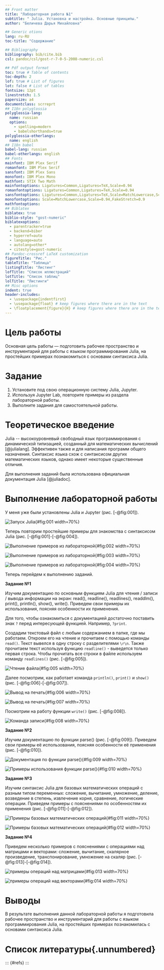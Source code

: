 ```yaml
---
## Front matter
title: "Лабораторная работа №1"
subtitle: " Julia. Установка и настройка. Основные принципы."
author: "Беличева Дарья Михайловна"

## Generic otions
lang: ru-RU
toc-title: "Содержание"

## Bibliography
bibliography: bib/cite.bib
csl: pandoc/csl/gost-r-7-0-5-2008-numeric.csl

## Pdf output format
toc: true # Table of contents
toc-depth: 2
lof: true # List of figures
lot: false # List of tables
fontsize: 12pt
linestretch: 1.5
papersize: a4
documentclass: scrreprt
## I18n polyglossia
polyglossia-lang:
  name: russian
  options:
	- spelling=modern
	- babelshorthands=true
polyglossia-otherlangs:
  name: english
## I18n babel
babel-lang: russian
babel-otherlangs: english
## Fonts
mainfont: IBM Plex Serif
romanfont: IBM Plex Serif
sansfont: IBM Plex Sans
monofont: IBM Plex Mono
mathfont: STIX Two Math
mainfontoptions: Ligatures=Common,Ligatures=TeX,Scale=0.94
romanfontoptions: Ligatures=Common,Ligatures=TeX,Scale=0.94
sansfontoptions: Ligatures=Common,Ligatures=TeX,Scale=MatchLowercase,Scale=0.94
monofontoptions: Scale=MatchLowercase,Scale=0.94,FakeStretch=0.9
mathfontoptions:
## Biblatex
biblatex: true
biblio-style: "gost-numeric"
biblatexoptions:
  - parentracker=true
  - backend=biber
  - hyperref=auto
  - language=auto
  - autolang=other*
  - citestyle=gost-numeric
## Pandoc-crossref LaTeX customization
figureTitle: "Рис."
tableTitle: "Таблица"
listingTitle: "Листинг"
lofTitle: "Список иллюстраций"
lotTitle: "Список таблиц"
lolTitle: "Листинги"
## Misc options
indent: true
header-includes:
  - \usepackage{indentfirst}
  - \usepackage{float} # keep figures where there are in the text
  - \floatplacement{figure}{H} # keep figures where there are in the text
---
```


# Цель работы

Основная цель работы — подготовить рабочее пространство и инструментарий для
работы с языком программирования Julia, на простейших примерах познакомиться
с основами синтаксиса Julia.

# Задание

1. Установите под свою операционную систему Julia, Jupyter.
2. Используя Jupyter Lab, повторите примеры из раздела лабораторной работы.
3. Выполните задания для самостоятельной работы.

# Теоретическое введение

Julia -- высокоуровневый свободный язык программирования с динамической типизацией, созданный для математических вычислений [@julialang]. Эффективен также и для написания программ общего назначения. Синтаксис языка схож с синтаксисом других математических языков, однако имеет некоторые существенные отличия.

Для выполнения заданий была использована официальная документация Julia [@juliadoc].

# Выполнение лабораторной работы

У меня уже были установлены Julia и Jupyter (рис. [-@fig:001]).

![Запуск Julia](image/1.png){#fig:001 width=70%}

Теперь повторим простейшие примеры для знакомства с синтаксисом Julia (рис. [-@fig:001]-[-@fig:004]).

![Выполнение примеров из лабораторной](image/2.png){#fig:002 width=70%}

![Выполнение примеров из лабораторной](image/3.png){#fig:003 width=70%}

![Выполнение примеров из лабораторной](image/4.png){#fig:004 width=70%}

Теперь перейдем к выполнению заданий.

**Задание №1**

Изучим документацию по основным функциям Julia для чтения / записи / вывода информации на экран: read(), readline(), readlines(), readdlm(), print(),
println(), show(), write(). Приведем свои примеры их использования, поясняя
особенности их применения.

Для того, чтобы ознакомиться с документацией достаточно поставить знак `?` перед интересующей функцией. Например, `?print`.

Создадим текстовый файл с любым содержанием в папке, где мы работаем. Откроем его на чтение и прочитаем с помощью команды `read()`. Текст вывелся в одну строку с разделителями `\r\n`. Также прочитаем текст используя функцию `readline()` - выведется только первая строка. Чтобы прочитать все строки в файле используем команду `readlines()` (рис. [-@fig:005]).

![Чтение файла](image/5.png){#fig:005 width=70%}

Далее посмотрим, как работает команда `println()`, `print()` и `show()`  (рис. [-@fig:006]-[-@fig:007]).

![Вывод на печать](image/6.png){#fig:006 width=70%}

![Вывод на печать](image/7.png){#fig:007 width=70%}

Посмотрим на работу функции `write()` (рис. [-@fig:008]).

![Команда записи](image/8.png){#fig:008 width=70%}

**Задание №2**

Изучим документацию по функции parse() (рис. [-@fig:009]). Приведем свои примеры её использования, поясняя особенности её применения (рис. [-@fig:010]).

![Документация по функции parse()](image/9.png){#fig:009 width=70%}

![Примеры использования функции parse()](image/10.png){#fig:010 width=70%}

**Задание №3**

Изучим синтаксис Julia для базовых математических операций с разным типом переменных: сложение, вычитание, умножение, деление, возведение в степень, извлечение
корня, сравнение, логические операции. Приведем примеры с пояснениями по
особенностям их применения (рис. [-@fig:011]-[-@fig:012]).

![Примеры базовых математических операций](image/11.png){#fig:011 width=70%}

![Примеры базовых математических операций](image/12.png){#fig:012 width=70%}

**Задание №4**

Приведем несколько примеров с пояснениями с операциями над матрицами
и векторами: сложение, вычитание, скалярное произведение, транспонирование,
умножение на скаляр (рис. [-@fig:013]-[-@fig:014]).

![примеры операций над матрицами](image/13.png){#fig:013 width=70%}

![примеры операций над векторами](image/14.png){#fig:014 width=70%}

# Выводы

В результате выполнения данной лабораторной работы я подготовила рабочее пространство и инструментарий для
работы с языком программирования Julia, на простейших примерах познакомилась
с основами синтаксиса Julia.

# Список литературы{.unnumbered}

::: {#refs}
:::
